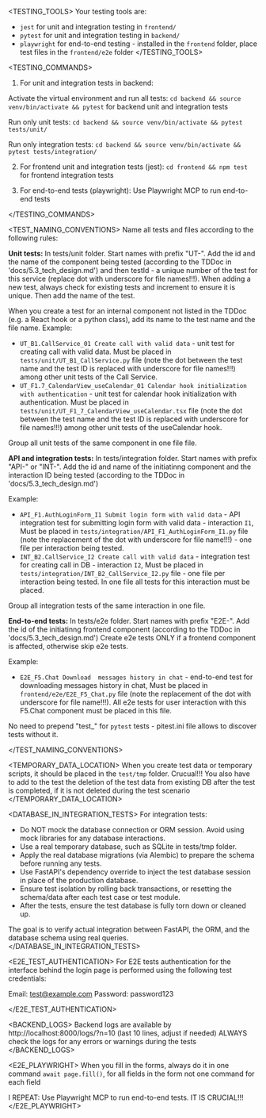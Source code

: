 <TESTING_TOOLS>
Your testing tools are:
- `jest` for unit and integration testing in `frontend/` 
- `pytest` for unit and integration testing in `backend/`
- `playwright` for end-to-end testing - installed in the `frontend` folder, place test files in the `frontend/e2e` folder
</TESTING_TOOLS>

<TESTING_COMMANDS>
1. For unit and integration tests in backend:

Activate the virtual environment and run all tests:
`cd backend && source venv/bin/activate && pytest` for backend unit and integration tests 

Run only unit tests:
`cd backend && source venv/bin/activate && pytest tests/unit/`

Run only integration tests:
`cd backend && source venv/bin/activate && pytest tests/integration/`

2. For frontend unit and integration tests (jest):
`cd frontend && npm test` for frontend integration tests

3. For end-to-end tests (playwright):
Use Playwright MCP to run end-to-end tests

</TESTING_COMMANDS>

<TEST_NAMING_CONVENTIONS>
Name all tests and files according to the following rules:

**Unit tests:**
In tests/unit folder.
Start names with prefix "UT-".
Add the id and the name of the component being tested (according to the TDDoc in 'docs/5.3_tech_design.md') and then testId - a unique number of the test for this service (replace dot with underscore for file names!!!). When adding a new test, always check for existing tests and increment <testID> to ensure it is unique. Then add the name of the test.

When you create a test for an internal component not listed in the TDDoc (e.g. a React hook or a python class), add its name to the test name and the file name.
Example: 
- `UT_B1.CallService_01 Create call with valid data` - unit test for creating call with valid data. Must be placed in `tests/unit/UT_B1_CallService.py` file (note the dot between the test name and the test ID is replaced with underscore for file names!!!) among other unit tests of the Call Service.
- `UT_F1.7_CalendarView_useCalendar_01 Calendar hook initialization with authentication` - unit test for calendar hook initialization with authentication. Must be placed in `tests/unit/UT_F1_7_CalendarView_useCalendar.tsx` file (note the dot between the test name and the test ID is replaced with underscore for file names!!!) among other unit tests of the useCalendar hook.

Group all unit tests of the same component in one file file.

**API and integration tests:**
In tests/integration folder.
Start names with prefix "API-" or "INT-".
Add the id and name of the initiatinng component and the interaction ID being tested (according to the TDDoc in 'docs/5.3_tech_design.md')

Example: 
- `API_F1.AuthLoginForm_I1 Submit login form with valid data` - API integration test for submitting login form with valid data - interaction `I1`,  Must be placed in `tests/integration/API_F1_AuthLoginForm_I1.py` file (note the replacement of the dot with underscore for file name!!!) - one file per interaction being tested.
- `INT_B2.CallService_I2 Create call with valid data` - integration test for creating call in DB - interaction `I2`, Must be placed in `tests/integration/INT_B2_CallService_I2.py` file - one file per interaction being tested. In one file all tests for this interaction must be placed.

Group all integration tests of the same interaction in one file.

**End-to-end tests:**
In tests/e2e folder.
Start names with prefix "E2E-".
Add the id of the initiatinng frontend component (according to the TDDoc in 'docs/5.3_tech_design.md')
Create e2e tests ONLY if a frontend component is affected, otherwise skip e2e tests.

Example: 
- `E2E_F5.Chat Download  messages history in chat` - end-to-end test for downloading messages history in chat,  Must be placed in `frontend/e2e/E2E_F5_Chat.py` file (note the replacement of the dot with underscore for file name!!!). All e2e tests for user interaction with this F5.Chat component must be placed in this file.

No need to prepend "test_" for `pytest` tests - pitest.ini file allows to discover tests without it.

</TEST_NAMING_CONVENTIONS>

<TEMPORARY_DATA_LOCATION>
When you create test data or temporary scripts, it should be placed in the `test/tmp` folder.
Crucual!!! You also have to add to the test the deletion of the test data from existing DB after the test is completed, if it is not deleted during the test scenario
</TEMPORARY_DATA_LOCATION>

<DATABASE_IN_INTEGRATION_TESTS>
For integration tests:
- Do NOT mock the database connection or ORM session. Avoid using mock libraries for any database interactions.
- Use a real temporary database, such as SQLite in tests/tmp folder.
- Apply the real database migrations (via Alembic) to prepare the schema before running any tests.
- Use FastAPI's dependency override to inject the test database session in place of the production database.
- Ensure test isolation by rolling back transactions, or resetting the schema/data after each test case or test module.
- After the tests, ensure the test database is fully torn down or cleaned up.

The goal is to verify actual integration between FastAPI, the ORM, and the database schema using real queries.
</DATABASE_IN_INTEGRATION_TESTS>

<E2E_TEST_AUTHENTICATION>
For E2E tests authentication for the interface behind the login page is performed using the following test credentials:

Email: test@example.com
Password: password123

</E2E_TEST_AUTHENTICATION>

<BACKEND_LOGS>
Backend logs are available by http://localhost:8000/logs/?n=10 (last 10 lines, adjust if needed)
ALWAYS check the logs for any errors or warnings during the tests
</BACKEND_LOGS>

<E2E_PLAYWRIGHT>
When you fill in the forms, always do it in one command `await page.fill()`, for all fields in the form not one command for each field

I REPEAT: Use Playwright MCP to run end-to-end tests. IT IS CRUCIAL!!!
</E2E_PLAYWRIGHT>
